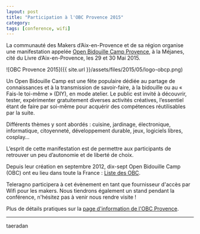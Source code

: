 ```yaml
---
layout: post
title: "Participation à l'OBC Provence 2015"
category: 
tags: [conference, wifi]
---
```


La communauté des Makers d’Aix-en-Provence et de sa région organise une manifestation appelée [Open Bidouille Camp Provence](http://obcprovence.com/fr/), à la Méjanes, cité du Livre d’Aix-en-Provence, les 29 et 30 Mai 2015.

![OBC Provence 2015]({{ site.url }}/assets/files/2015/05/logo-obcp.png)

Un Open Bidouille Camp est une fête populaire dédiée au partage de connaissances et à la transmission de savoir-faire, à la bidouille ou au « Fais-le toi-même » (DIY), en mode atelier.
Le public est invité à découvrir, tester, expérimenter gratuitement diverses activités créatives, l’essentiel étant de faire par soi-même pour acquérir des compétences réutilisables par la suite.

Différents thèmes y sont abordés : cuisine, jardinage, électronique, informatique, citoyenneté, développement durable, jeux, logiciels libres, cosplay…

L’esprit de cette manifestation est de permettre aux participants de retrouver un peu d’autonomie et de liberté de choix.

Depuis leur création en septembre 2012, dix-sept Open Bidouille Camp (OBC) ont eu lieu dans toute la France : [Liste des OBC](http://openbidouille.net/post/96976836682/combien-dopen-bidouille-camp-depuis-2012).

Teleragno participera à cet évènement en tant que fournisseur d'accès par Wifi pour les makers.
Nous tiendrons également un stand pendant la conférence, n'hésitez pas à venir nous rendre visite !

Plus de détails pratiques sur la [page d'information de l'OBC Provence](http://obcprovence.com/fr/infos/).

------

taeradan

